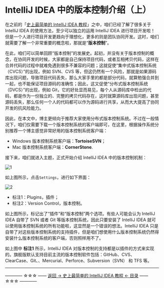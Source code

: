 # IntelliJ IDEA 中的版本控制介绍（上）

在之前的「[史上最简单的 IntelliJ IDEA 教程](https://github.com/guobinhit/intellij-idea-tutorial/blob/master/README.md)」之中，咱们已经了解了很多关于 IntelliJ IDEA 的使用方法，至少可以独立的运用 IntelliJ IDEA 进行项目开发啦！但是一个人进行项目开发更趋向于理想化，更多的则是团队协同开发。这时，咱们就需要了解一个非常重要的概念啦，那就是“**版本控制**”。

在此，咱们可以简单回顾“版本控制”的发展史。起初，并没有关于版本控制的概念，在协同开发的时候，大家都是自己保持项目代码，或者互相拷贝代码，这样在合并代码的过程中就难免遇到很多不兼容的问题；这就促使“集中式版本控制系统（CVCS）”的出现，例如 SVN、CVS 等，但这仍然有一个风险，那就是如果源码库出现问题，导致项目代码丢失，那么大家手里的都是部分代码，就算勉强合并到一起，也不能保证项目源码的准确性；因此，这又促使“分布式版本控制系统（DVCS）”的出现，例如 Git，它的好处显而易见，每个人从源码库中检出的代码，都是作为一份独立的、完整的拷贝代码存在，这时就算源码库出现问题，甚至源码丢失，那么任何一个人的代码都可以作为源码进行共享，从而大大提高了协同开发的抗风险能力。

因此，在本文中，博主更倾向于推荐大家使用分布式版本控制系统。不过在一般情况下，咱们仅需要下载一个版本控制系统的客户端即可，在这里，根据操作系统分别推荐一个博主感觉非常好用的版本控制系统客户端：

 - Windows 版本控制系统客户端：**TortoiseSVN**；
 - Mac 版本控制系统客户端：**CornerStone**.

接下来，咱们就进入主题，正式开始介绍 IntelliJ IDEA 中的版本控制机制：

![1](http://img.blog.csdn.net/20170423212204772)

如上图所示，点击`Settings`，进行如下界面：

![2](http://img.blog.csdn.net/20170423213242461)

 - 标注1：Plugins，插件；
 - 标注2：Version Control，版本控制。

如上图所示，标记出了“插件”和“版本控制”两个选项。有些人可能会认为 IntelliJ IDEA 自带了 SVN 或者 Git 等版本控制系统，因此只要安装了 IntelliJ IDEA 就可以使用版本控制系统的所有功能啦，这显然是一个错误的想法。IntelliJ IDEA 只是自带了对这些版本控制系统的支持插件，但是咱们想使用什么版本控制系统仍然得安装什么版本控制系统的客户端，否则照样用不了。

如上图中 **标注1** 所示，IntelliJ IDEA 对版本控制的支持都是以插件的方式来实现的。旗舰版默认支持目前主流的版本控制软件包括：GitHub、CVS、ClearCase、Git、、Mercurial、Perforce、Subversion（SVN） 和 TFS 等。


----------
———— ☆☆☆ —— [返回 -> 史上最简单的 IntelliJ IDEA 教程 <- 目录](https://github.com/guobinhit/intellij-idea-tutorial/blob/master/README.md) —— ☆☆☆ ————

